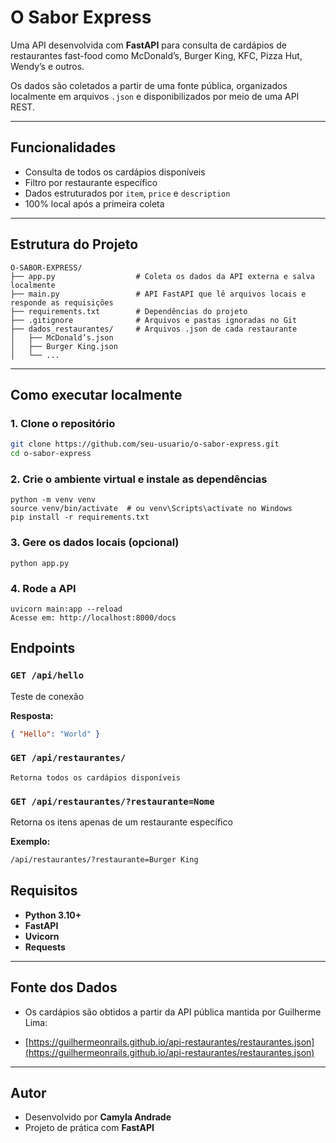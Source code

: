 #  O Sabor Express

Uma API desenvolvida com **FastAPI** para consulta de cardápios de restaurantes fast-food como McDonald’s, Burger King, KFC, Pizza Hut, Wendy’s e outros.

Os dados são coletados a partir de uma fonte pública, organizados localmente em arquivos `.json` e disponibilizados por meio de uma API REST.

---

##  Funcionalidades

- Consulta de todos os cardápios disponíveis
- Filtro por restaurante específico
- Dados estruturados por `item`, `price` e `description`
- 100% local após a primeira coleta

---

##  Estrutura do Projeto

```
O-SABOR-EXPRESS/
├── app.py                  # Coleta os dados da API externa e salva localmente
├── main.py                 # API FastAPI que lê arquivos locais e responde as requisições
├── requirements.txt        # Dependências do projeto
├── .gitignore              # Arquivos e pastas ignoradas no Git
├── dados_restaurantes/     # Arquivos .json de cada restaurante
│   ├── McDonald’s.json
│   ├── Burger King.json
│   └── ...
```

---

##  Como executar localmente

### 1. Clone o repositório

```bash
git clone https://github.com/seu-usuario/o-sabor-express.git
cd o-sabor-express
```

### 2. Crie o ambiente virtual e instale as dependências
```
python -m venv venv
source venv/bin/activate  # ou venv\Scripts\activate no Windows
pip install -r requirements.txt
```

### 3. Gere os dados locais (opcional)
```
python app.py
```

### 4. Rode a API
```
uvicorn main:app --reload
Acesse em: http://localhost:8000/docs
```
##  Endpoints

### `GET /api/hello`

Teste de conexão

**Resposta:**

```json
{ "Hello": "World" }
```

### `GET /api/restaurantes/`
```
Retorna todos os cardápios disponíveis
```

### `GET /api/restaurantes/?restaurante=Nome`
Retorna os itens apenas de um restaurante específico

**Exemplo:**
```bash
/api/restaurantes/?restaurante=Burger King
```
##  Requisitos

-  **Python 3.10+**
-  **FastAPI**
-  **Uvicorn**
-  **Requests**

---

## Fonte dos Dados

- Os cardápios são obtidos a partir da API pública mantida por Guilherme Lima:

- [https://guilhermeonrails.github.io/api-restaurantes/restaurantes.json](https://guilhermeonrails.github.io/api-restaurantes/restaurantes.json)

---

##  Autor

- Desenvolvido por **Camyla Andrade**  
- Projeto de prática com **FastAPI**
